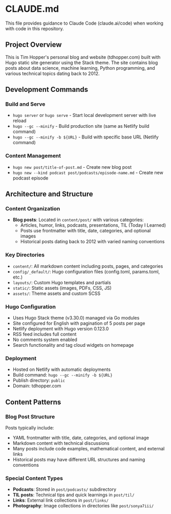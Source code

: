 # CLAUDE.md

This file provides guidance to Claude Code (claude.ai/code) when working with code in this repository.

## Project Overview

This is Tim Hopper's personal blog and website (tdhopper.com) built with Hugo static site generator using the Stack theme. The site contains blog posts about data science, machine learning, Python programming, and various technical topics dating back to 2012.

## Development Commands

### Build and Serve
- `hugo server` or `hugo serve` - Start local development server with live reload
- `hugo --gc --minify` - Build production site (same as Netlify build command)
- `hugo --gc --minify -b ${URL}` - Build with specific base URL (Netlify command)

### Content Management
- `hugo new post/title-of-post.md` - Create new blog post
- `hugo new --kind podcast post/podcasts/episode-name.md` - Create new podcast episode

## Architecture and Structure

### Content Organization
- **Blog posts**: Located in `content/post/` with various categories:
  - Articles, humor, links, podcasts, presentations, TIL (Today I Learned)
  - Posts use frontmatter with title, date, categories, and optional images
  - Historical posts dating back to 2012 with varied naming conventions

### Key Directories
- `content/`: All markdown content including posts, pages, and categories
- `config/_default/`: Hugo configuration files (config.toml, params.toml, etc.)
- `layouts/`: Custom Hugo templates and partials
- `static/`: Static assets (images, PDFs, CSS, JS)
- `assets/`: Theme assets and custom SCSS

### Hugo Configuration
- Uses Hugo Stack theme (v3.30.0) managed via Go modules
- Site configured for English with pagination of 5 posts per page
- Netlify deployment with Hugo version 0.123.0
- RSS feed includes full content
- No comments system enabled
- Search functionality and tag cloud widgets on homepage

### Deployment
- Hosted on Netlify with automatic deployments
- Build command: `hugo --gc --minify -b ${URL}`
- Publish directory: `public`
- Domain: tdhopper.com

## Content Patterns

### Blog Post Structure
Posts typically include:
- YAML frontmatter with title, date, categories, and optional image
- Markdown content with technical discussions
- Many posts include code examples, mathematical content, and external links
- Historical posts may have different URL structures and naming conventions

### Special Content Types
- **Podcasts**: Stored in `post/podcasts/` subdirectory
- **TIL posts**: Technical tips and quick learnings in `post/til/`
- **Links**: External link collections in `post/links/`
- **Photography**: Image collections in directories like `post/sonya7iii/`
